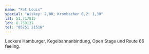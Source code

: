 ```yaml
---
name: "Fat Louis"
special: "Wiskey: 2,00; Krombacher 0,2: 1,30"
lat: 51.717815
lon: 8.750137
tel: "05251 21516"
---
```

Leckere Hamburger, Kegelbahnanbindung, Open Stage und Route 66 feeling.
